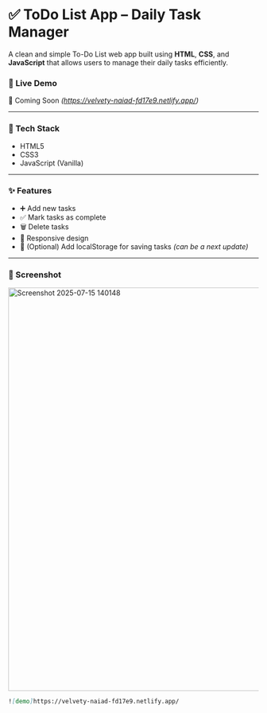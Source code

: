 # ✅ ToDo List App – Daily Task Manager

A clean and simple To-Do List web app built using **HTML**, **CSS**, and **JavaScript** that allows users to manage their daily tasks efficiently.

### 🚀 Live Demo
🔗 Coming Soon *(https://velvety-naiad-fd17e9.netlify.app/)*

---

### 🧰 Tech Stack
- HTML5
- CSS3
- JavaScript (Vanilla)

---

### ✨ Features
- ➕ Add new tasks
- ✅ Mark tasks as complete
- 🗑️ Delete tasks
- 📱 Responsive design
- 💾 (Optional) Add localStorage for saving tasks *(can be a next update)*

---

### 📸 Screenshot
<img width="1109" height="811" alt="Screenshot 2025-07-15 140148" src="https://github.com/user-attachments/assets/6363ca4c-0f89-4ed6-8c07-5436f7b3ad11" />

```markdown
![demo]https://velvety-naiad-fd17e9.netlify.app/
